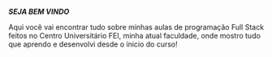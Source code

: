 **_SEJA BEM VINDO_**

Aqui você vai encontrar tudo sobre minhas aulas de programação Full Stack feitos no Centro Universitário FEI, minha atual faculdade, onde mostro tudo que aprendo e desenvolvi desde o ínicio do curso!